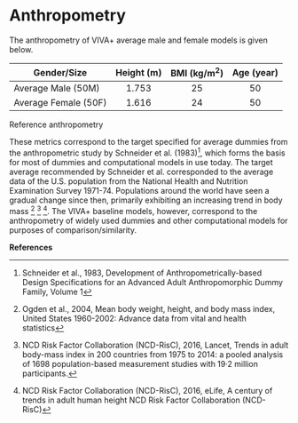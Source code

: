 # Anthropometry

The anthropometry of VIVA+ average male and female models is given below.

| Gender/Size | Height (m)| BMI (kg/m<sup>2</sup>)| Age (year) |
|-------------|:------:|:---:|:---:|
| Average Male (50M)        |  1.753 |  25 |  50 |
| Average Female (50F)     |  1.616 |  24 |  50 |

Reference anthropometry


These metrics correspond to the target specified for average dummies from the anthropometric study by Schneider et al. (1983)[^1], which forms the basis for most of dummies and computational models in use today. The target average recommended by Schneider et al. corresponded to the average data of the U.S. population from the National Health and Nutrition Examination Survey 1971-74. Populations around the world have seen a gradual change since then, primarily exhibiting an increasing trend in body mass [^2] [^3] [^4]. The VIVA+ baseline models, however, correspond to the anthropometry of widely used dummies and other computational models for purposes of comparison/similarity.


**References**

[^1]: Schneider et al., 1983, Development of Anthropometrically-based Design Specifications for an Advanced Adult Anthropomorphic Dummy Family, Volume 1

[^2]: Ogden et al., 2004, Mean body weight, height, and body mass index, United States 1960-2002: Advance data from vital and health statistics

[^3]: NCD Risk Factor Collaboration (NCD-RisC), 2016, Lancet, Trends in adult body-mass index in 200 countries from 1975 to 2014: a pooled analysis of 1698 population-based measurement studies with 19·2 million participants.

[^4]: NCD Risk Factor Collaboration (NCD-RisC), 2016, eLife, A century of trends in adult human height NCD Risk Factor Collaboration (NCD-RisC)
